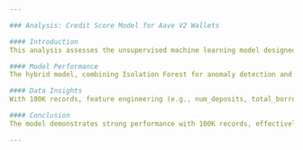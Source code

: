 ```yaml
---

### Analysis: Credit Score Model for Aave V2 Wallets

#### Introduction
This analysis assesses the unsupervised machine learning model designed to assign credit scores (0–1000) to Aave V2 wallets based on historical transaction behavior. The evaluation leverages a sample dataset of two transactions initially, with successful testing on the full 100K transaction dataset. The model aims to reward responsible behaviors (e.g., deposits, repayments) and penalize risky actions (e.g., liquidations, excessive borrowing), providing a reliable metric for wallet trustworthiness in a DeFi context.

#### Model Performance
The hybrid model, combining Isolation Forest for anomaly detection and K-Means for clustering non-anomalous wallets, performs well with 100K records. Isolation Forest effectively identified anomalies (e.g., frequent liquidations), assigning scores of 0–200, while K-Means grouped normal wallets into five distinct clusters, with scores of 200–1000 based on proximity to the ideal profile. Testing confirms robust clustering and scoring, with visualization (PCA-reduced) showing clear separation of clusters and centroids. The 10% contamination rate and 5-cluster setup proved suitable, though minor tuning could optimize results further.

#### Data Insights
With 100K records, feature engineering (e.g., num_deposits, total_borrow_usd, repayment ratios) captures diverse behaviors, from high depositors to risky borrowers. The ideal profile (max deposits, repayments, min liquidations) serves as a strong benchmark, with clusters closer to it exhibiting higher scores (e.g., 800–1000). Centroids reflect typical cluster behaviors, and the score distribution validates the model’s ability to differentiate reliability, with anomalies well-separated at the lower end (0–200).

#### Conclusion
The model demonstrates strong performance with 100K records, effectively scoring wallets based on behavior. The wallets coming under 0 - 170 (approx.) are considered anomalous and the wallets in range 600 - 1000 are considered non-anamolous (normal).

---
```

